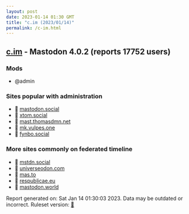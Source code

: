 ```yaml
---
layout: post
date: 2023-01-14 01:30 GMT
title: "c.im (2023/01/14)"
permalink: /c-im.html
---
```


## [c.im](https://c.im) - Mastodon 4.0.2 (reports 17752 users)

### Mods
 * @admin

### Sites popular with administration

* 🐘 [mastodon.social](/mastodon-social.html)
* 🐘 [xtom.social](/xtom-social.html)
* 🐘 [mast.thomasdmn.net](/mast-thomasdmn-net.html)
* 🐘 [mk.vulpes.one](/mk-vulpes-one.html)
* 🐘 [fynbo.social](/fynbo-social.html)

### More sites commonly on federated timeline

* 🐘 [mstdn.social](/mstdn-social.html)
* 🐘 [universeodon.com](/universeodon-com.html)
* 🐘 [mas.to](/mas-to.html)
* 🐘 [respublicae.eu](/respublicae-eu.html)
* 🐘 [mastodon.world](/mastodon-world.html)

Report generated on: Sat Jan 14 01:30:03 2023. Data may be outdated or incorrect.
Ruleset version: [🧁](/version-cupcake)

